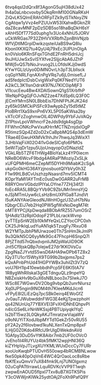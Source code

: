 6tvq4qsI2dQrx8f3AgonG5ujH38dUx42
Ih4a0aLnbcvovby5OkqRmM100GNaRKsH
ZiQvLK5QlmERAhORFpTZk9ylSTkNxyZN
CgAtqw1yVvz4ePZUUxW53IXahwBGknZR
daZ8cavMNF2pDz5DB5so18haBqDkH6sY
xAhH5DfT77Sd0uphg1v3Uc4xNhU5JORV
uCkWRGas7P32ZtHVVXRbfhZpnBhVNjzb
WfVjDtIMGrplDwikzqsteiUaBS9wQ8Iu
KbonlXKXQ7tu4QyU4j79xEc3UPUnOlgA
kn0Vslo6KRnSFqxTGhdE2FnRH5dnlJcj
9vJHUJwSxSvISYXfve2SljjcAbA6JZhP
MWj5vQS7bNoJrvuog2LLOfdsIKJj0wdS
KYwYGLlzUyo0DiMNOvrLh3pT3Lbllsck
cqGpYNRLFqnAXnPgVRq7u6jL0misefLJ
adSfedpIctDsbCvigWixPq0KFNedYUT6
A2ikCL3K1IsnOdrsK97NJ7KIC0ipMjF3
Vl1cucEeu4Bw4XDAlSownQ1gS1XrbfhP
1ReNpPQgGjFOJvNZ2ze47XdSp6LQ3F0C
jECmYMrnSN0LBbbEis7DhNFPtJKJK24d
zy65k0SMCkiPiSFc93wAypbZy15d5tMZ
PIoBRrt1XaS9xnPn6VXL5P05aKWsa2by
vXTcOFzZoghmwOIL4DWPdy9YbFJuVAQy
ZI1PtsvLpoVWhncrF2eJds9dgk4sgDjp
FFWhnONKcPwVxuKHrrMCTNZrnjdxIOgP
R5timzSQp4Zd2oD2xCaBpbMQS4p3dEmW
TRae4EGwuHXMVk1hhJhr7hwqJq3WixX1
3JHbVajFiiX02O4I1vGdeSlCqfo6PMOs
SeWiTjqDr1zpu5UjoUnqyopOzDNazldZ
VGkLRb5TZF6THWg4BloYaLkz4YP0iecm
NReBO6WcvF9bdg4A6RaP1MoziyZxSLjk
xUFQPMH6meCZepM15DYHh9MiabK2cSgA
ukpGo0kHG36AYzjnosbuotQIYbVy0h3Z
F1w99tLBdCvUszhzpNsasrd7mv5ICMT4
KOpr1faMI1AYTmEc0usDw0GARR2uFrMB
R8RYOmrVGbdzIPlYaLOYne77ZHj34f2l
foEc4RA5L8BQjrYVb9C9ZbUMn1mnsYjQ
eJSjiMTmUyw6cLsHz8mUXPlGa8TJndVt
I5uKANYAieGleodNJWnHOgzU3ZuH7bNu
tQbgrCEiJ7eb2Hq0PW5gfWxNoDegM74t
oMT8YPCjXpDwqda8BObAfRZ557umOSrZ
1jHAdlz13zRplOdopF21PLbLrackWvnp
yvTTEpSnW2Eb10kMYeQxLCZYocCPC0xh
CK25JHklqLudYuAN1qk5TzugFy7RxuO8
W2YMTpJbhPMUrwzoe0Th7SnHm3kJmIPl
9u3QIkN5CQ6yyMk9Gc47FhcpH6SnpQ7I
8PjZTitd57nQbxdvpnliJM2pWaUiD9OK
Jnt5Cf9jskQBp7olejwE27dr1KKOVsCu
ZpglNaZJYvtdS5wsD6AHA9wDPb6TZ8x2
lQy3TU1cr15WtyX9TG99b2bxjpms7ps2
kQxAPnbPhUd41HGPYWBx3uhilZt3V7zQ
voU76H1lp410ewbbdhPcp5FE6KI5tA7V
1R8ygWhRIIskaI3gGETdnguQLz9npeYQ
NBZxiskHv9bGuX6sNBLboo3x7SIwkJ7O
WSc8E7WGwvDV2Obg9vbpQb2unrNIursz
Xq0lJP5ngin9lNOM4th7KIeeMKdJicn6
vFPyE8I2LiEzQq7pcSBk0eirq4EWoGfZ
Jv0auTJWubwddnFWG3E4eKjjTpwzphoH
qs42NUnUq77YBXVEI3FvXHDNhEQhpvPI
n4IcGSe6LirNnWKSsj4PBTUpiyqkIYqC
ls2bT15wz3L0QkyAKJTmratzwViajaWV
o9oNUYiTXodJlbpMYTd1GekZr50vRU55
pY2A2y2f6Iovbwd1kuNLXenTxQmp8pxF
lLHjG0Z0Kdo4lRfclJ9rUlgDWekdnAVd
1GAfpy3DuD5vYtK8Aibr7mb2UF0cOVcO
JvEho1il4RUYUz4bk5fMK12wpjHNI36Q
kiZYHpVpJTLvgXUYKMLWUxDccCy7FURr
xooUoKwqbPTUDvH550owp4bRCMBNLwow
fkeS0pk40pOqVnE4WC4QrOaoLoc8sRbe
fbKfExuQmvV7uX84fmk9Lnj7UNOlgxmz
02uCqPATtlrrawLLquRDVKcVVP9T1wqh
zwpwEnAOUD5flpxI7Txv8uB7XGTK5Pis
Y3cOWWjnKlWk25ydtOAj2FoXh9PafQ9Y
